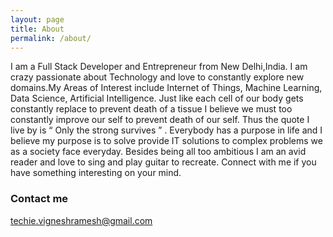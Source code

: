```yaml
---
layout: page
title: About
permalink: /about/
---
```


I am a Full Stack Developer and Entrepreneur from New Delhi,India. I am crazy passionate about Technology and love to constantly explore new domains.My Areas of Interest include Internet of Things, Machine Learning, Data Science, Artificial Intelligence. Just like each cell of our body gets constantly replace to prevent death of a tissue I believe we must too constantly improve our self to prevent death of our self. Thus the quote I live by is “ Only the strong survives ” . Everybody has a purpose in life and I believe my purpose is to solve provide IT solutions to complex problems we as a society face everyday. Besides being all too ambitious I am an avid reader and love to sing and play guitar to recreate. Connect with me if you have something interesting on your mind.


### Contact me

[techie.vigneshramesh@gmail.com](mailto:techie.vigneshramesh@gmail.com)
